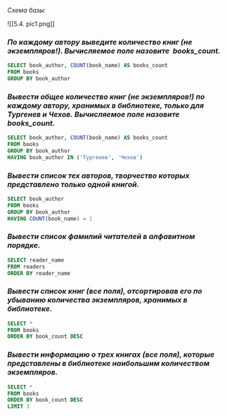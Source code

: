 
_Схема базы:_

![[5.4. pic1.png]]





### _**По каждому автору выведите количество книг (не экземпляров!). Вычисляемое поле назовите  books_count.**_


```sql
SELECT book_author, COUNT(book_name) AS books_count
FROM books
GROUP BY book_author
```






### _**Вывести общее количество книг (не экземпляров!) по каждому автору, хранимых в библиотеке, только для Тургенев и Чехов. Вычисляемое поле назовите  books_count.**_


```sql
SELECT book_author, COUNT(book_name) AS books_count
FROM books
GROUP BY book_author
HAVING book_author IN ('Тургенев', 'Чехов')
```






### _**Вывести список тех авторов, творчество которых представлено только одной книгой.**_


```sql
SELECT book_author
FROM books
GROUP BY book_author
HAVING COUNT(book_name) = 1
```






### _**Вывести список фамилий читателей в алфавитном порядке.**_


```sql
SELECT reader_name
FROM readers
ORDER BY reader_name
```






### _**Вывести список книг (все поля), отсортировав его по убыванию количества экземпляров, хранимых в библиотеке.**_


```sql
SELECT *
FROM books
ORDER BY book_count DESC
```






### _**Вывести информацию о трех книгах (все поля), которые представлены в библиотеке наибольшим количеством экземпляров.**_


```sql
SELECT *
FROM books
ORDER BY book_count DESC
LIMIT 3
```
